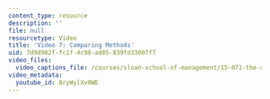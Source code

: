 ```yaml
---
content_type: resource
description: ''
file: null
resourcetype: Video
title: 'Video 7: Comparing Methods'
uid: 7d9d982f-fc1f-4c98-ad85-839fd33007f7
video_files:
  video_captions_file: /courses/sloan-school-of-management/15-071-the-analytics-edge-spring-2017/clustering/seeing-the-big-picture-segmenting-images-to-create-data-recitation/video-7-comparing-methods/video-7-comparing-methods-0/8ryWylXv0WE.vtt
video_metadata:
  youtube_id: 8ryWylXv0WE
---
```

